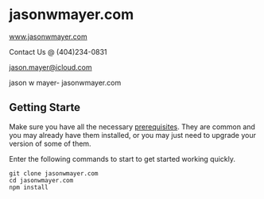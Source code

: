 # jasonwmayer.com
www.jasonwmayer.com

Contact Us @ (404)234-0831

jason.mayer@icloud.com

jason w mayer- jasonwmayer.com

## Getting Starte

Make sure you have all the necessary [prerequisites](#prerequisites). They are common and you may already have them installed, or you may just need to upgrade your version of some of them.

Enter the following commands to start to get started working quickly.

```
git clone jasonwmayer.com
cd jasonwmayer.com
npm install
```
